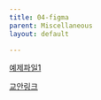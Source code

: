 ```yaml
---
title: 04-figma
parent: Miscellaneous
layout: default

---
```




 <a href='{{"/assets/img/Figma.zip" | relative_url }}'>예제파일1</a>


[교안링크](https://mango2.notion.site/273d0c563ce04e3684ac251cdfe74b99)